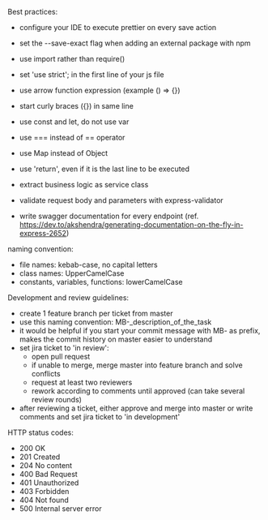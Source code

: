 Best practices:
- configure your IDE to execute prettier on every save action
- set the --save-exact flag when adding an external package with npm
- use import rather than require()
- set 'use strict'; in the first line of your js file
- use arrow function expression (example () => {})
- start curly braces ({}) in same line
- use const and let, do not use var
- use === instead of == operator
- use Map instead of Object
- use 'return', even if it is the last line to be executed

- extract business logic as service class
- validate request body and parameters with express-validator
- write swagger documentation for every endpoint (ref. https://dev.to/akshendra/generating-documentation-on-the-fly-in-express-2652)

naming convention:
- file names: kebab-case, no capital letters
- class names: UpperCamelCase
- constants, variables, functions: lowerCamelCase

Development and review guidelines:
- create 1 feature branch per ticket from master
- use this naming convention: MB-<JiraTicketNumber>_description_of_the_task
- it would be helpful if you start your commit message with MB-<JiraTicketNumber> as prefix, makes the commit history on master easier to understand
- set jira ticket to 'in review':
	- open pull request
	- if unable to merge, merge master into feature branch and solve conflicts
	- request at least two reviewers
	- rework according to comments until approved (can take several review rounds)
- after reviewing a ticket, either approve and merge into master or write comments and set jira ticket to 'in development'

HTTP status codes:
- 200 OK
- 201 Created
- 204 No content
- 400 Bad Request
- 401 Unauthorized
- 403 Forbidden
- 404 Not found
- 500 Internal server error